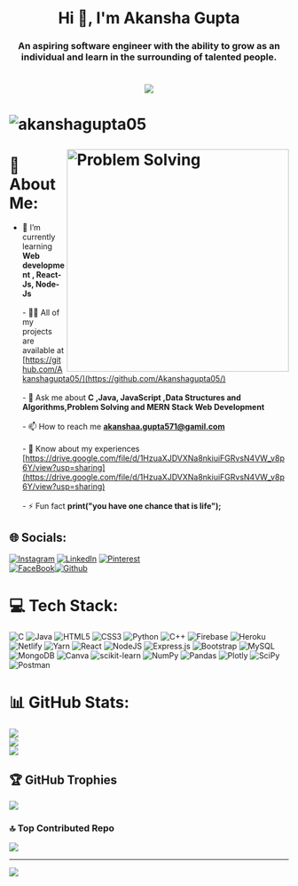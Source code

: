<h1 align="center">Hi 👋, I'm Akansha Gupta</h1>
<h3 align="center">An aspiring software engineer with the ability to grow as an individual and learn in the surrounding of talented people.</h3>
<h1 align="center"><img src="https://readme-typing-svg.herokuapp.com?color=0047AB&size=25&center=true&vCenter=true&width=350&height=30&lines=Welcome+to+my+profile...;Glad+to+see+you+here!"/><h1/>
 
<p align="left"> <img src="https://komarev.com/ghpvc/?username=akanshagupta05&label=Profile%20views&color=0e75b6&style=flat" alt="akanshagupta05" /> </p>
<img align="right" alt="Problem Solving" width ="400" src="https://encrypted-tbn0.gstatic.com/images?q=tbn:ANd9GcQrtodWxMDPAQKILaeCQlKfAvw_gT_iwtg8dy1JvQLNsK83QrZklyjFZef2UTgXaY633i0&usqp=CAU">

# 💫 About Me:
- 🌱 I’m currently learning **Web development , React-Js, Node-Js**<br><br>- 👨‍💻 All of my projects are available at [https://github.com/Akanshagupta05/](https://github.com/Akanshagupta05/)<br><br>- 💬 Ask me about **C ,Java, JavaScript ,Data Structures and Algorithms,Problem Solving and MERN Stack Web Development**<br><br>- 📫 How to reach me **akanshaa.gupta571@gamil.com**<br><br>- 📄 Know about my experiences [https://drive.google.com/file/d/1HzuaXJDVXNa8nkiuiFGRvsN4VW_v8p6Y/view?usp=sharing](https://drive.google.com/file/d/1HzuaXJDVXNa8nkiuiFGRvsN4VW_v8p6Y/view?usp=sharing)<br><br>- ⚡ Fun fact **print("you have one chance that is life");**


## 🌐 Socials:
[![Instagram](https://img.shields.io/badge/Instagram-%23E4405F.svg?logo=Instagram&logoColor=white)](https://instagram.com/05_akansha) [![LinkedIn](https://img.shields.io/badge/LinkedIn-%230077B5.svg?logo=linkedin&logoColor=white)](https://linkedin.com/in/https://www.linkedin.com/in/akanshagupta05/) [![Pinterest](https://img.shields.io/badge/Pinterest-%23E60023.svg?logo=Pinterest&logoColor=white)](https://pinterest.com/neenagupta543)  
[![FaceBook](https://img.shields.io/badge/FaceBook-%23E4405F.svg?logo=FaceBook&logoColor=white&color=blue&backGroundColor=black)](https://facebook.com/Guptaakansha)[![Github](https://img.shields.io/badge/Github-black?logo=Github&logoColor=white&color=black&backGroundColor=black)](https://github.com/akanshagupta05)

# 💻 Tech Stack:
![C](https://img.shields.io/badge/c-%2300599C.svg?style=plastic&logo=c&logoColor=white) ![Java](https://img.shields.io/badge/java-%23ED8B00.svg?style=plastic&logo=java&logoColor=white) ![HTML5](https://img.shields.io/badge/html5-%23E34F26.svg?style=plastic&logo=html5&logoColor=white) ![CSS3](https://img.shields.io/badge/css3-%231572B6.svg?style=plastic&logo=css3&logoColor=white) ![Python](https://img.shields.io/badge/python-3670A0?style=plastic&logo=python&logoColor=ffdd54) ![C++](https://img.shields.io/badge/c++-%2300599C.svg?style=plastic&logo=c%2B%2B&logoColor=white) ![Firebase](https://img.shields.io/badge/firebase-%23039BE5.svg?style=plastic&logo=firebase) ![Heroku](https://img.shields.io/badge/heroku-%23430098.svg?style=plastic&logo=heroku&logoColor=white) ![Netlify](https://img.shields.io/badge/netlify-%23000000.svg?style=plastic&logo=netlify&logoColor=#00C7B7) ![Yarn](https://img.shields.io/badge/yarn-%232C8EBB.svg?style=plastic&logo=yarn&logoColor=white) ![React](https://img.shields.io/badge/react-%2320232a.svg?style=plastic&logo=react&logoColor=%2361DAFB) ![NodeJS](https://img.shields.io/badge/node.js-6DA55F?style=plastic&logo=node.js&logoColor=white) ![Express.js](https://img.shields.io/badge/express.js-%23404d59.svg?style=plastic&logo=express&logoColor=%2361DAFB) ![Bootstrap](https://img.shields.io/badge/bootstrap-%23563D7C.svg?style=plastic&logo=bootstrap&logoColor=white) ![MySQL](https://img.shields.io/badge/mysql-%2300f.svg?style=plastic&logo=mysql&logoColor=white) ![MongoDB](https://img.shields.io/badge/MongoDB-%234ea94b.svg?style=plastic&logo=mongodb&logoColor=white) ![Canva](https://img.shields.io/badge/Canva-%2300C4CC.svg?style=plastic&logo=Canva&logoColor=white) ![scikit-learn](https://img.shields.io/badge/scikit--learn-%23F7931E.svg?style=plastic&logo=scikit-learn&logoColor=white) ![NumPy](https://img.shields.io/badge/numpy-%23013243.svg?style=plastic&logo=numpy&logoColor=white) ![Pandas](https://img.shields.io/badge/pandas-%23150458.svg?style=plastic&logo=pandas&logoColor=white) ![Plotly](https://img.shields.io/badge/Plotly-%233F4F75.svg?style=plastic&logo=plotly&logoColor=white) ![SciPy](https://img.shields.io/badge/SciPy-%230C55A5.svg?style=plastic&logo=scipy&logoColor=%white) ![Postman](https://img.shields.io/badge/Postman-FF6C37?style=plastic&logo=postman&logoColor=white)
# 📊 GitHub Stats:
![](https://github-readme-stats.vercel.app/api?username=akanshagupta05&theme=blue-green&hide_border=false&include_all_commits=false&count_private=false)<br/>
![](https://github-readme-streak-stats.herokuapp.com/?user=akanshagupta05&theme=blue-green&hide_border=false)<br/>
![](https://github-readme-stats.vercel.app/api/top-langs/?username=akanshagupta05&theme=blue-green&hide_border=false&include_all_commits=false&count_private=false&layout=compact)

## 🏆 GitHub Trophies
![](https://github-profile-trophy.vercel.app/?username=akanshagupta05&theme=radical&no-frame=false&no-bg=true&margin-w=4)

### 🔝 Top Contributed Repo
![](https://github-contributor-stats.vercel.app/api?username=akanshagupta05&limit=5&theme=algolia&combine_all_yearly_contributions=true)

---
[![](https://visitcount.itsvg.in/api?id=akanshagupta05&icon=0&color=0)](https://visitcount.itsvg.in)

<!-- Proudly created with GPRM ( https://gprm.itsvg.in ) -->
